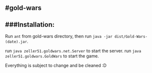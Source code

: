 #gold-wars
---

###Installation:
---

Run `ant` from gold-wars directory, then run `java -jar dist/Gold-Wars-(date).jar`.

run `java zeller51.goldwars.net.Server` to start the server.
run `java zeller51.goldwars.GoldWars` to start the game.


Everything is subject to change and be cleaned :D 
